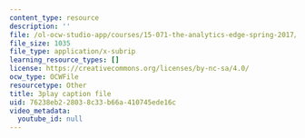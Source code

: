 ```yaml
---
content_type: resource
description: ''
file: /ol-ocw-studio-app/courses/15-071-the-analytics-edge-spring-2017/76238eb228038c33b66a410745ede16c_Sn-5Dwt_1qw.srt
file_size: 1035
file_type: application/x-subrip
learning_resource_types: []
license: https://creativecommons.org/licenses/by-nc-sa/4.0/
ocw_type: OCWFile
resourcetype: Other
title: 3play caption file
uid: 76238eb2-2803-8c33-b66a-410745ede16c
video_metadata:
  youtube_id: null
---
```

